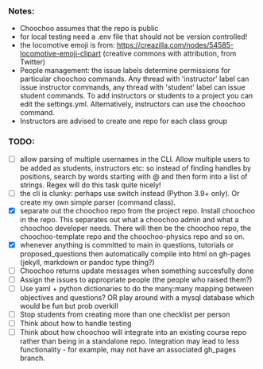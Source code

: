 
### Notes:

- Choochoo assumes that the repo is public
- for local testing need a .env file that should not be version controlled!
- the locomotive emoji is from: https://creazilla.com/nodes/54585-locomotive-emoji-clipart (creative commons with attribution, from Twitter)
- People management: the issue labels determine permissions for particular choochoo commands. Any thread with 'instructor' label can issue instructor commands, any thread with 'student' label can issue student commands. To add instructors or students to a project you can edit the settings.yml. Alternatively, instructors can use the choochoo command.
- Instructors are advised to create one repo for each class group

### TODO:

- [ ] allow parsing of multiple usernames in the CLI. Allow multiple users to be added as students, instructors etc: so instead of finding handles by positions, search by words starting with @ and then form into a list of strings. Regex will do this task quite nicely!
- [ ] the cli is clunky: perhaps use switch instead (Python 3.9+ only). Or create my own simple parser (command class).
- [x] separate out the choochoo repo from the project repo. Install choochoo in the repo. This separates out what a choochoo admin and what a choochoo developer needs. There will then be the choochoo repo, the choochoo-template repo and the choochoo-physics repo and so on.
- [x] whenever anything is committed to main in questions, tutorials or proposed_questions then automatically compile into html on gh-pages (jekyll, markdown or pandoc type thing?)
- [ ] Choochoo returns update messages when something succesfully done
- [ ] Assign the issues to appropriate people (the people who raised them?)
- [ ] Use yaml + python dictionaries to do the many:many mapping between objectives and questions? OR play around with a mysql database which would be fun but prob overkill
- [ ] Stop students from creating more than one checklist per person
- [ ] Think about how to handle testing 
- [ ] Think about how choochoo will integrate into an existing course repo rather than being in a standalone repo. Integration may lead to less functionality - for example, may not have an associated gh_pages branch.

